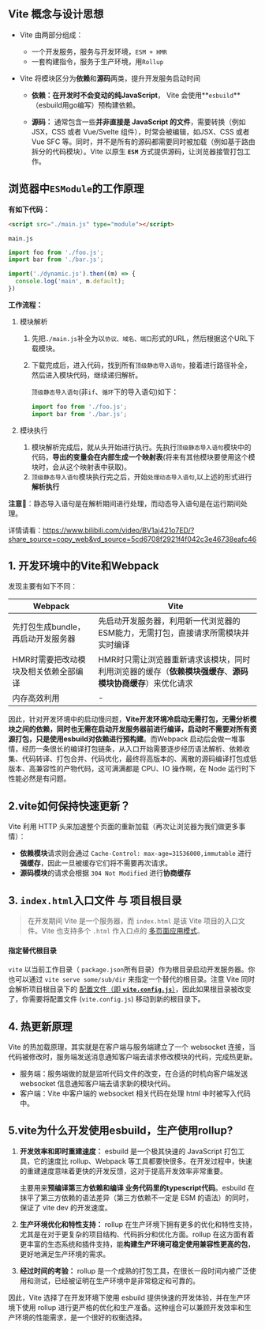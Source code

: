 ## Vite 概念与设计思想

* Vite 由两部分组成：

  * 一个开发服务，服务与开发环境，`ESM + HMR`
  * 一套构建指令，服务于生产环境，用`Rollup`

* Vite 将模块区分为**依赖**和**源码**两类，提升开发服务启动时间

  * **依赖：**在开发时不会变动的**纯JavaScript**， Vite 会使用**`esbuild`**（esbuild用go编写）预构建依赖。
  
  * **源码：** 通常包含一些**并非直接是 JavaScript 的文件**，需要转换（例如 JSX，CSS 或者 Vue/Svelte 组件），时常会被编辑，如JSX、CSS 或者 Vue SFC 等。同时，并不是所有的源码都需要同时被加载（例如基于路由拆分的代码模块）。Vite 以原生 **`ESM`** 方式提供源码，让浏览器接管打包工作。

## 浏览器中`ESModule`的工作原理

**有如下代码：**

```html
<script src="./main.js" type="module"></script>
```

`main.js`

```js
import foo from './foo.js';
import bar from './bar.js';

import('./dynamic.js').then((m) => {
  console.log('main', m.default);
})
```

**工作流程：**

1. 模块解析

   1. 先把`./main.js`补全为以`协议、域名、端口`形式的URL，然后根据这个URL下载模块。

   2. 下载完成后，进入代码，找到所有`顶级静态导入语句`，接着进行路径补全，然后进入模块代码，继续递归解析。

      `顶级静态导入语句`(非`if`、`循环`下的导入语句)如下：

      ```js
      import foo from './foo.js';
      import bar from './bar.js';
      ```

2. 模块执行

   1. 模块解析完成后，就从头开始进行执行。先执行`顶级静态导入语句`模块中的代码，**导出的变量会在内部生成一个映射表**(将来有其他模块要使用这个模块时，会从这个映射表中获取)。
   2. `顶级静态导入语句`模块执行完之后，开始`处理动态导入语句`,以上述的形式进行**解析执行**

**注意📢**：静态导入语句是在解析期间进行处理，而动态导入语句是在运行期间处理。

详情请看：https://www.bilibili.com/video/BV1aj421o7ED/?share_source=copy_web&vd_source=5cd6708f2921f4f042c3e46738eafc46

## 1. 开发环境中的Vite和Webpack

发现主要有如下不同：

| Webpack                               | Vite                                                         |
| ------------------------------------- | ------------------------------------------------------------ |
| 先打包生成bundle，再启动开发服务器    | 先启动开发服务器，利用新一代浏览器的ESM能力，无需打包，直接请求所需模块并实时编译 |
| HMR时需要把改动模块及相关依赖全部编译 | HMR时只需让浏览器重新请求该模块，同时利用浏览器的缓存（**依赖模块强缓存**、**源码模块协商缓存**）来优化请求 |
| 内存高效利用                          | -                                                            |

因此，针对开发环境中的启动慢问题，**Vite开发环境冷启动无需打包，无需分析模块之间的依赖，同时也无需在启动开发服务器前进行编译，启动时不需要对所有资源打包，只是使用esbuild对依赖进行预构建**。而Webpack 启动后会做一堆事情，经历一条很长的编译打包链条，从入口开始需要逐步经历语法解析、依赖收集、代码转译、打包合并、代码优化，最终将高版本的、离散的源码编译打包成低版本、高兼容性的产物代码，这可满满都是 CPU、IO 操作啊，在 Node 运行时下性能必然是有问题。

## 2.vite如何保持快速更新？

Vite 利用 HTTP 头来加速整个页面的重新加载（再次让浏览器为我们做更多事情）：

* **依赖模块**请求则会通过 `Cache-Control: max-age=31536000,immutable` 进行**强缓存**，因此一旦被缓存它们将不需要再次请求。
* **源码模块**的请求会根据 `304 Not Modified` 进行**协商缓存**

## 3. `index.html`入口文件 与 项目根目录

> 在开发期间 Vite 是一个服务器，而 `index.html` 是该 Vite 项目的入口文件。Vite 也支持多个 `.html` 作入口点的 [多页面应用模式](https://cn.vitejs.dev/guide/build.html#multi-page-app)。

#### 指定替代根目录

`vite` 以当前工作目录（ `package.json`所有目录）作为根目录启动开发服务器。你也可以通过 `vite serve some/sub/dir` 来指定一个替代的根目录。注意 Vite 同时会解析项目根目录下的 [配置文件（即 **`vite.config.js`**）](https://cn.vitejs.dev/config/#configuring-vite)，因此如果根目录被改变了，你需要将配置文件 (`vite.config.js`) 移动到新的根目录下。

## 4. 热更新原理

Vite 的热加载原理，其实就是在客户端与服务端建立了一个 websocket 连接，当代码被修改时，服务端发送消息通知客户端去请求修改模块的代码，完成热更新。

- 服务端：服务端做的就是监听代码文件的改变，在合适的时机向客户端发送 websocket 信息通知客户端去请求新的模块代码。
- 客户端：Vite 中客户端的 websocket 相关代码在处理 html 中时被写入代码中。

## 5.vite为什么开发使用esbuild，生产使用rollup?

1. **开发效率和即时重建速度：** esbuild 是一个极其快速的 JavaScript 打包工具，它的速度比 rollup、Webpack 等工具都要快很多。在开发过程中，快速的重建速度意味着更快的开发反馈，这对于提高开发效率非常重要。

   主要用来**预编译第三方依赖和编译 业务代码里的typescript代码**。esbuild 在抹平了第三方依赖的语法差异（第三方依赖不一定是 ESM 的语法）的同时，保证了 vite dev 的开发速度。

2. **生产环境优化和特性支持：** rollup 在生产环境下拥有更多的优化和特性支持，尤其是在对于更复杂的项目结构、代码拆分和优化方面。rollup 在这方面有着更丰富的生态系统和插件支持，能**构建生产环境可稳定使用兼容性更高的包**，更好地满足生产环境的需求。

3. **经过时间的考验：** rollup 是一个成熟的打包工具，在很长一段时间内被广泛使用和测试，已经被证明在生产环境中是非常稳定和可靠的。

因此，Vite 选择了在开发环境下使用 esbuild 提供快速的开发体验，并在生产环境下使用 rollup 进行更严格的优化和生产准备。这种组合可以兼顾开发效率和生产环境的性能需求，是一个很好的权衡选择。
